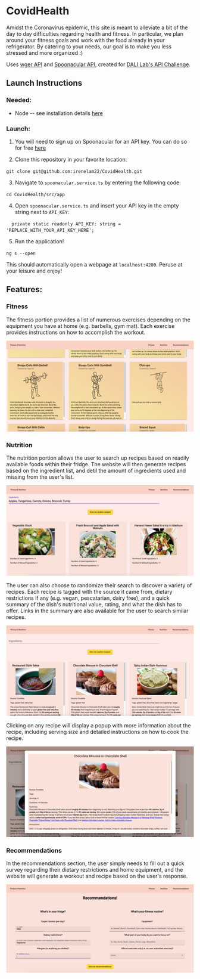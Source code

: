 # CovidHealth

Amidst the Coronavirus epidemic, this site is meant to alleviate a bit of the day to day difficulties regarding health and fitness. In particular, we plan around your fitness goals and work with the food already in your refrigerator. By catering to your needs, our goal is to make you less stressed and more organized :)

Uses [wger API](https://wger.de/en/software/api) and [Spoonacular API](https://spoonacular.com/food-api), created for [DALI Lab's API Challenge](https://github.com/dali-lab/dali-challenges/blob/master/docs/APIChallenge.md).

## Launch Instructions

### Needed: ###

* Node -- see installation details [here](https://nodejs.org/en/download/)

### Launch: ###

1. You will need to sign up on Spoonacular for an API key. You can do so for free [here](https://spoonacular.com/food-api/console#Dashboard)

2. Clone this repository in your favorite location:

`git clone git@github.com:irenelam22/CovidHealth.git`

3. Navigate to `spoonacular.service.ts` by entering the following code:

`cd CovidHealth/src/app`

4. Open `spoonacular.service.ts` and insert your API key in the empty string next to `API_KEY`:

`  private static readonly API_KEY: string = 'REPLACE_WITH_YOUR_API_KEY_HERE';`

5. Run the application!

`ng s --open`

This should automatically open a webpage at `localhost:4200`. Peruse at your leisure and enjoy!

## Features:

### Fitness

The fitness portion provides a list of numerous exercises depending on the equipment you have at home (e.g. barbells, gym mat). Each exercise provides instructions on how to accomplish the workout.

![Fitness page](https://github.com/irenelam22/CovidHealth/blob/master/src/assets/fitness.png)

### Nutrition

The nutrition portion allows the user to search up recipes based on readily available foods within their fridge. The website will then generate recipes based on the ingredient list, and detil the amount of ingredients used and missing from the user's list.

![Searching for ingredients](https://github.com/irenelam22/CovidHealth/blob/master/src/assets/ingredients.png)

The user can also choose to randomize their search to discover a variety of recipes. Each recipe is tagged with the source it came from, dietary restrictions if any (e.g. vegan, pescatarian, dairy free), and a quick summary of the dish's nutritional value, rating, and what the dish has to offer. Links in the summary are also available for the user to search similar recipes.

![Random recipe](https://github.com/irenelam22/CovidHealth/blob/master/src/assets/random.png)

Clicking on any recipe will display a popup with more information about the recipe, including serving size and detailed instructions on how to cook the recipe. 

![Recipe information](https://github.com/irenelam22/CovidHealth/blob/master/src/assets/popup.png)

### Recommendations

In the recommendations section, the user simply needs to fill out a quick survey regarding their dietary restrictions and home equipment, and the website will generate a workout and recipe based on the user's response.

![Survey](https://github.com/irenelam22/CovidHealth/blob/master/src/assets/recommendations.png)